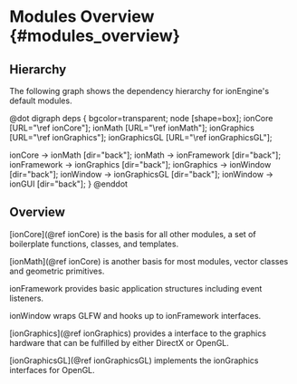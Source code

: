 
Modules Overview               {#modules_overview}
================

Hierarchy
---------

The following graph shows the dependency hierarchy for ionEngine's default modules.

@dot
digraph deps {
   bgcolor=transparent;
   node [shape=box];
   ionCore [URL="\ref ionCore"];
   ionMath [URL="\ref ionMath"];
   ionGraphics [URL="\ref ionGraphics"];
   ionGraphicsGL [URL="\ref ionGraphicsGL"];

   ionCore -> ionMath            [dir="back"];
   ionMath -> ionFramework       [dir="back"];
   ionFramework -> ionGraphics   [dir="back"];
   ionGraphics -> ionWindow      [dir="back"];
   ionWindow -> ionGraphicsGL    [dir="back"];
   ionWindow -> ionGUI           [dir="back"];
}
@enddot


Overview
--------

[ionCore](@ref ionCore) is the basis for all other modules, a set of boilerplate functions, classes, and templates.

[ionMath](@ref ionCore) is another basis for most modules, vector classes and geometric primitives.

ionFramework provides basic application structures including event listeners.

ionWindow wraps GLFW and hooks up to ionFramework interfaces.

[ionGraphics](@ref ionGraphics) provides a interface to the graphics hardware that can be fulfilled by either DirectX or OpenGL.

[ionGraphicsGL](@ref ionGraphicsGL) implements the ionGraphics interfaces for OpenGL.
